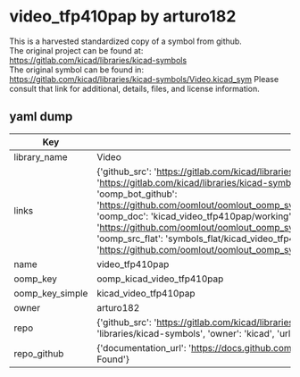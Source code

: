 # video_tfp410pap by arturo182  
This is a harvested standardized copy of a symbol from github.  
The original project can be found at:  
https://gitlab.com/kicad/libraries/kicad-symbols  
The original symbol can be found in:
https://gitlab.com/kicad/libraries/kicad-symbols/Video.kicad_sym
Please consult that link for additional, details, files, and license information.  
## yaml dump  
| Key | Value |  
| --- | --- |  
| library_name | Video |  
| links | {'github_src': 'https://gitlab.com/kicad/libraries/kicad-symbols/Video.kicad_sym', 'github_src_repo': 'https://gitlab.com/kicad/libraries/kicad-symbols', 'oomp_bot': 'kicad_video_tfp410pap/working', 'oomp_bot_github': 'https://github.com/oomlout/oomlout_oomp_symbol_bot/tree/main/kicad_video_tfp410pap/working', 'oomp_doc': 'kicad_video_tfp410pap/working', 'oomp_doc_github': 'https://github.com/oomlout/oomlout_oomp_symbol_doc/tree/main/kicad_video_tfp410pap/working', 'oomp_src_flat': 'symbols_flat/kicad_video_tfp410pap/working', 'oomp_src_flat_github': 'https://github.com/oomlout/oomlout_oomp_symbol_src/tree/main/kicad_video_tfp410pap/working'} |  
| name | video_tfp410pap |  
| oomp_key | oomp_kicad_video_tfp410pap |  
| oomp_key_simple | kicad_video_tfp410pap |  
| owner | arturo182 |  
| repo | {'github_src': 'https://gitlab.com/kicad/libraries/kicad-symbols/Video.kicad_sym', 'name': 'libraries/kicad-symbols', 'owner': 'kicad', 'url': 'https://gitlab.com/kicad/libraries/kicad-symbols'} |  
| repo_github | {'documentation_url': 'https://docs.github.com/rest/repos/repos#get-a-repository', 'message': 'Not Found'} |  

